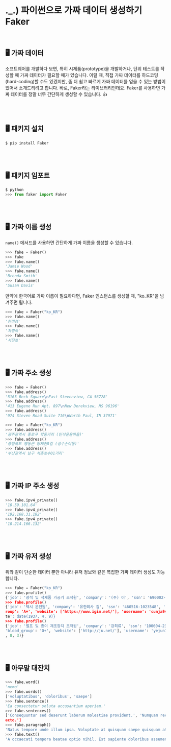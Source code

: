 # ._.) 파이썬으로 가짜 데이터 생성하기 Faker

<br/>

## 🖥 가짜 데이터
소프트웨어를 개발하다 보면, 특히 시제품(prototype)을 개발하거나, 단위 테스트를 작성할 때 가짜 데이터가 필요할 때가 있습니다. 이럴 때, 직접 가짜 데이터를 하드코딩(hard-coding)할 수도 있겠지만, 좀 더 쉽고 빠르게 가짜 데이터를 얻을 수 있는 방법이 있어서 소개드리려고 합니다. 바로, Faker라는 라이브러리인데요. Faker를 사용하면 가짜 데이터를 정말 너무 간단하게 생성할 수 있습니다. 👍

<br/><br/>

## 🖥 패키지 설치
```python
$ pip install Faker
```
<br/><br/>

## 🖥 패키지 임포트
```python
$ python
>>> from faker import Faker
```
<br/><br/>

## 🖥 가짜 이름 생성
`name()` 메서드를 사용하면 간단하게 가짜 이름을 생성할 수 있습니다.

```python
>>> fake = Faker()
>>> fake
>>> fake.name()
'Jamie Wood'
>>> fake.name()
'Brenda Smith'
>>> fake.name()
'Susan Davis'
```

만약에 한국어로 가짜 이름이 필요하다면, Faker 인스턴스를 생성할 때, "ko_KR"을 넘겨주면 됩니다.

```python
>>> fake = Faker("ko_KR")
>>> fake.name()
'한미경'
>>> fake.name()
'차명숙'
>>> fake.name()
'서진호'
```

<br/><br/>

## 🖥 가짜 주소 생성
```python
>>> fake = Faker()
>>> fake.address()
'5165 Beck Square\nEast Stevenview, CA 56728'
>>> fake.address()
'413 Eugene Run Apt. 897\nNew Derekview, MS 96196'
>>> fake.address()
'974 Steven Road Suite 716\nNorth Paul, IN 37971'
```

```python
>>> fake = Faker("ko_KR")
>>> fake.address()
'광주광역시 종로구 학동거리 (민석윤윤마을)'
>>> fake.address()
'충청북도 영동군 양재천8길 (성수손이동)'
>>> fake.address()
'부산광역시 남구 석촌호수01거리'
```


<br/><br/>

## 🖥 가짜 IP 주소 생성
```python
>>> fake.ipv4_private()
'10.59.101.64'
>>> fake.ipv4_private()
'192.168.31.182'
>>> fake.ipv4_private()
'10.214.166.132'
```
<br/><br/>

## 🖥 가짜 유저 생성

위와 같이 단순한 데이터 뿐만 아니라 유저 정보와 같은 복잡한 가짜 데이터 생성도 가능합니다.

```py
>>> fake = Faker("ko_KR")
>>> fake.profile()
{'job': '광석 및 석제품 가공기 조작원', 'company': '(주) 이', 'ssn': '690002-2669541', 'residence': '부산광역시 중구 가락68로 (지우김박리)', 'current_location': (Decimal('15.3446765blood_group': 'AB-', 'website': ['http://www.yu.com/'], 'username': 'baghyeonu', 'name': '김정수', 'sex': 'M', 'address': '울산광역시 영등포구 선릉거리', 'mail': 'ajeong@dreamwiz.co date(1960, 8, 25)}
>>> fake.profile()
{'job': '택시 운전원', 'company': '유한회사 김', 'ssn': '460516-1023548', 'residence': '세종특별자치시 강남구 언주가 (영순최박읍)', 'current_location': (Decimal('-15.7989395'), Decimal('147.654997')), 'blood_g
roup': 'A+', 'website': ['https://www.igim.net/'], 'username': 'cunja94', 'name': '서건우', 'sex': 'M', 'address': '강원도 성남시 분당구 압구정로 (상호고마을)', 'mail': 'cunjajang@hotmail.com', 'birthda
te': date(1937, 4, 9)}
>>> fake.profile()
{'job': '펄프 및 종이 제조장치 조작원', 'company': '강최류', 'ssn': '100604-2394559', 'residence': '제주특별자치도 연천군 석촌호수로 (정자최김읍)', 'current_location': (Decimal('-89.653332'), Decimal('166.852129')),
'blood_group': 'O+', 'website': ['http://ju.net/'], 'username': 'yejun15', 'name': '김은주', 'sex': 'F', 'address': '대구광역시 영등포구 오금289로', 'mail': 'jbag@daum.net', 'birthdate': date(1947
, 8, 3)}
```

<br/><br/>

## 🖥 아무말 대잔치

```py
>>> fake.word()
'nemo'
>>> fake.words()
['voluptatibus', 'doloribus', 'saepe']
>>> fake.sentence()
'Ea consectetur soluta accusantium aperiam.'
>>> fake.sentences()
['Consequuntur sed deserunt laborum molestiae provident.', 'Numquam recusandae corrupti voluptate autem libero commodi atque.', 'Eum repellat optio aspernatur voluptate fugit archit
ecto.']
>>> fake.paragraph()
'Natus tempore unde illum ipsa. Voluptate at quisquam saepe quisquam at. Explicabo veritatis tenetur natus.'
>>> fake.text()
'A occaecati tempora beatae optio nihil. Est sapiente doloribus assumenda eaque ipsa autem. Est facilis quibusdam consectetur occaecati occaecati. Nam in adipisci fuga eum debitis.'
```
